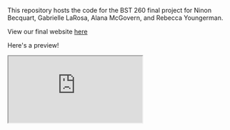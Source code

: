 This repository hosts the code for the BST 260 final project for Ninon Becquart, Gabrielle LaRosa, Alana McGovern, and Rebecca Youngerman.

View our final website [here](https://rebeccayoungerman.wixsite.com/healthandwealth)

Here's a preview!
<iframe src="https://rebeccayoungerman.wixsite.com/healthandwealth" onload="this.width=screen.width;this.height=screen.height;">

